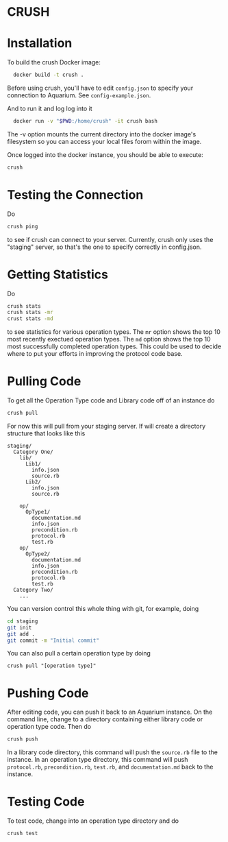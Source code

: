 CRUSH
=====

Installation
===

To build the crush Docker image:

```bash
  docker build -t crush .
```

Before using crush, you'll have to edit `config.json` to specify your connection to Aquarium. See `config-example.json`.

And to run it and log log into it

```bash
  docker run -v "$PWD:/home/crush" -it crush bash
```

The -v option mounts the current directory into the docker image's filesystem so you can access your local files forom within the image.

Once logged into the docker instance, you should be able to execute:

```bash
crush
```

Testing the Connection
===

Do

```bash
crush ping
```

to see if crush can connect to your server. Currently, crush only uses the "staging" server, so that's the one to specify correctly in config.json.

Getting Statistics
===

Do

```bash
crush stats
crush stats -mr
crust stats -md
```

to see statistics for various operation types. The `mr` option shows the top 10 most recently exectued operation types. The `md` option shows the top 10 most successfully completed operation types. This could be used to decide where to put your efforts in improving the protocol code base.

Pulling Code
===

To get all the Operation Type code and Library code off of an instance do

```bash
crush pull
```

For now this will pull from your staging server. If will create a directory structure that looks like this

```
staging/
  Category One/
    lib/
      Lib1/
        info.json
        source.rb
      Lib2/
        info.json
        source.rb

    op/
      OpType1/
        documentation.md
        info.json
        precondition.rb
        protocol.rb
        test.rb
    op/
      OpType2/
        documentation.md
        info.json
        precondition.rb
        protocol.rb
        test.rb
  Category Two/
    ...
```

You can version control this whole thing with git, for example, doing

```bash
cd staging
git init
git add .
git commit -m "Initial commit"
```

You can also pull a certain operation type by doing
```
crush pull "[operation type]"
```

Pushing Code
===

After editing code, you can push it back to an Aquarium instance. On the command line, change to a directory containing either library code or operation type code. Then do

```bash
crush push
```

In a library code directory, this command will push the `source.rb` file to the instance. In an operation type directory, this command will push `protocol.rb`, `precondition.rb`, `test.rb`, and `documentation.md` back to the instance.

Testing Code
===

To test code, change into an operation type directory and do

```bash
crush test
```